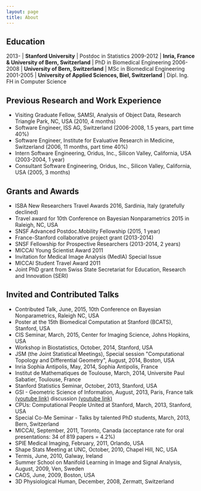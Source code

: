 ```yaml
---
layout: page
title: About
---
```


## Education

2013-     | **Stanford University**                                 | Postdoc in Statistics
2009-2012 | **Inria, France & University of Bern, Switzerland**     | PhD in Biomedical Engineering
2006-2008 | **University of Bern, Switzerland**                     | MSc in Biomedical Engineering
2001-2005 | **University of Applied Sciences, Biel, Switzerland**   | Dipl. Ing. FH in Computer Science

## Previous Research and Work Experience

* Visiting Graduate Fellow, SAMSI, Analysis of Object Data, Research Triangle Park, NC, USA (2010, 4 months)
* Software Engineer, ISS AG, Switzerland (2006-2008, 1.5 years, part time 40%)
* Software Engineer, Institute for Evaluative Research in Medicine, Switzerland (2006, 11 months, part time 40%)
* Intern Software Engineering, Oridus, Inc., Silicon Valley, California, USA (2003-2004, 1 year)
* Consultant Software Engineering, Oridus, Inc., Silicon Valley, California, USA (2005, 3 months)

## Grants and Awards

* ISBA New Researchers Travel Awards 2016, Sardinia, Italy (gratefully declined)
* Travel award for 10th Conference on Bayesian Nonparametrics 2015 in Raleigh, NC, USA
* SNSF Advanced Postdoc.Mobility Fellowship (2015, 1 year)
* France-Stanford collaborative project grant (2013-2014)
* SNSF Fellowship for Prospective Researchers (2013-2014, 2 years)
* MICCAI Young Scientist Award 2011
* Invitation for Medical Image Analysis (MedIA) Special Issue
* MICCAI Student Travel Award 2011
* Joint PhD grant from Swiss State Secretariat for Education, Research and Innovation (SERI)

## Invited and Contributed Talks

* Contributed Talk, June, 2015, 10th Conference on Bayesian Nonparametrics, Raleigh NC, USA
* Poster at the 15th Biomedical Computation at Stanford (BCATS), Stanford, USA
* CIS Seminar, March, 2015, Center for Imaging Science, Johns Hopkins, USA
* Workshop in Biostatistics, October, 2014, Stanford, USA
* JSM (the Joint Statistical Meetings), Special session "Computational Topology and Differential Geometry", August, 2014, Boston, USA
* Inria Sophia Antipolis, May, 2014, Sophia Antipolis, France
* Institut de Mathematiques de Toulouse, March, 2014, Universite Paul Sabatier, Toulouse, France
* Stanford Statistics Seminar, October, 2013, Stanford, USA
* GSI - Geometric Science of Information, August, 2013, Paris, France talk [(youtube link)](https://www.youtube.com/watch?v=KZO-EaJ6Qrc) discussion [(youtube link)](https://www.youtube.com/watch?v=B22UeW_wOpg)
* CPUs: Computational People United at Stanford, March, 2013, Stanford, USA
* Special Co-Me Seminar - Talks by talented PhD students, March, 2013, Bern, Switzerland
* MICCAI, September, 2011, Toronto, Canada (acceptance rate for oral presentations: 34 of 819 papers = 4.2%)
* SPIE Medical Imaging, February, 2011, Orlando, USA
* Shape Stats Meeting at UNC, October, 2010, Chapel Hill, NC, USA
* Termis, June, 2010, Galway, Ireland
* Summer School on Manifold Learning in Image and Signal Analysis, August, 2009, Ven, Sweden
* CAOS, June, 2009, Boston, USA
* 3D Physiological Human, December, 2008, Zermatt, Switzerland

